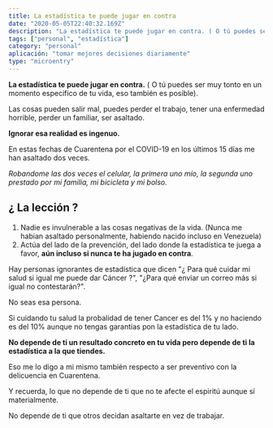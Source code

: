 ```yaml
---
title: La estadística te puede jugar en contra
date: "2020-05-05T22:40:32.169Z"
description: "La estadística te puede jugar en contra. ( O tú puedes ser muy tonto en un momento especifico de tu vida, también es posible)."
tags: ["personal", "estadística"]
category: "personal"
aplicación: "tomar mejores decisiones diariamente"
type: "microentry"
---
```


**La estadística te puede jugar en contra.** ( O tú puedes ser muy tonto en un momento especifico de tu vida, eso también es posible).

Las cosas pueden salir mal, puedes perder el trabajo, tener una enfermedad horrible, perder un familiar, ser asaltado.

**Ignorar esa realidad es ingenuo.**

En estas fechas de Cuarentena por el COVID-19 en los últimos 15 días me han asaltado dos veces.

_Robandome las dos veces el celular, la primera uno mío, la segunda uno prestado por mi familia, mi bicicleta y mi bolso._

## ¿ La lección ?

1. Nadie es invulnerable a las cosas negativas de la vida. (Nunca me habian asaltado personalmente, habiendo nacido incluso en Venezuela)
2. Actúa del lado de la prevención, del lado donde la estadística te juega a favor, **aún incluso si nunca te ha jugado en contra**.

Hay personas ignorantes de estadística que dicen "¿ Para qué cuidar mi salud si igual me puede dar Cáncer ?", "¿Para qué enviar un correo más si igual no contestarán?".

No seas esa persona.

Si cuidando tu salud la probalidad de tener Cancer es del 1% y no haciendo es del 10% aunque no tengas garantías pon la estadística de tu lado.

**No depende de ti un resultado concreto en tu vida pero depende de ti la estadística a la que tiendes.**

Eso me lo digo a mi mismo también respecto a ser preventivo con la delicuencia en Cuarentena.

Y recuerda, lo que no depende de ti que no te afecte el espiritú aunque sí materialmente.

No depende de ti que otros decidan asaltarte en vez de trabajar.
